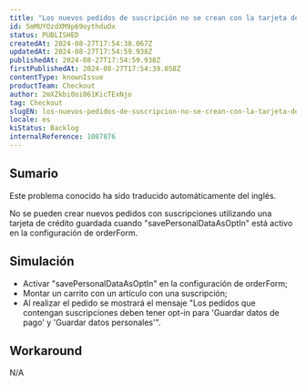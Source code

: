 ```yaml
---
title: "Los nuevos pedidos de suscripción no se crean con la tarjeta de crédito guardada y savePersonalDataAsOptIn"
id: 5mMUYOzdXM9p69oythduOx
status: PUBLISHED
createdAt: 2024-08-27T17:54:38.067Z
updatedAt: 2024-08-27T17:54:59.938Z
publishedAt: 2024-08-27T17:54:59.938Z
firstPublishedAt: 2024-08-27T17:54:39.058Z
contentType: knownIssue
productTeam: Checkout
author: 2mXZkbi0oi061KicTExNjo
tag: Checkout
slugEN: los-nuevos-pedidos-de-suscripcion-no-se-crean-con-la-tarjeta-de-credito-guardada-y-savepersonaldataasoptin
locale: es
kiStatus: Backlog
internalReference: 1087876
---
```


## Sumario

<div class="alert alert-info">
  <p>Este problema conocido ha sido traducido automáticamente del inglés.</p>
</div>


No se pueden crear nuevos pedidos con suscripciones utilizando una tarjeta de crédito guardada cuando "savePersonalDataAsOptIn" está activo en la configuración de orderForm.


##

## Simulación



- Activar "savePersonalDataAsOptIn" en la configuración de orderForm;
- Montar un carrito con un artículo con una suscripción;
- Al realizar el pedido se mostrará el mensaje "Los pedidos que contengan suscripciones deben tener opt-in para 'Guardar datos de pago' y 'Guardar datos personales'".



## Workaround


N/A




